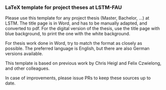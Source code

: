 ### LaTeX template for project theses at LSTM-FAU

Please use this template for any project thesis (Master, Bachelor, ...) at LSTM. The title page is in Word, and has to be manually adapted, and converted to pdf. For the digital version of the thesis, use the title page with blue background, to print the one with the white background.

For thesis work done in Word, try to match the format as closely as possible. The preferred language is English, but there are also German versions available.

This template is based on previous work by Chris Heigl and Felix Czwielong, and other colleagues.

In case of improvements, please issue PRs to keep these sources up to date.
